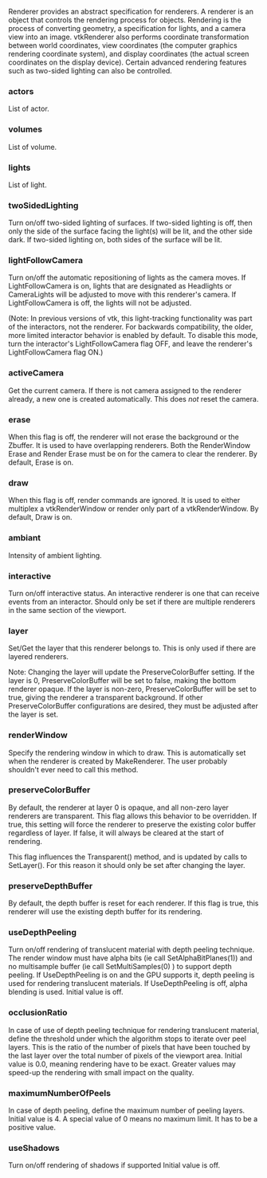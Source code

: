 Renderer provides an abstract specification for renderers. A renderer
is an object that controls the rendering process for objects. Rendering
is the process of converting geometry, a specification for lights, and
a camera view into an image. vtkRenderer also performs coordinate
transformation between world coordinates, view coordinates (the computer
graphics rendering coordinate system), and display coordinates (the
actual screen coordinates on the display device). Certain advanced
rendering features such as two-sided lighting can also be controlled.


### actors

List of actor.

### volumes

List of volume.

### lights

List of light.

### twoSidedLighting

Turn on/off two-sided lighting of surfaces. If two-sided lighting is
off, then only the side of the surface facing the light(s) will be lit,
and the other side dark. If two-sided lighting on, both sides of the
surface will be lit.

### lightFollowCamera

Turn on/off the automatic repositioning of lights as the camera moves.
If LightFollowCamera is on, lights that are designated as Headlights
or CameraLights will be adjusted to move with this renderer's camera.
If LightFollowCamera is off, the lights will not be adjusted.

(Note: In previous versions of vtk, this light-tracking
functionality was part of the interactors, not the renderer. For
backwards compatibility, the older, more limited interactor
behavior is enabled by default. To disable this mode, turn the
interactor's LightFollowCamera flag OFF, and leave the renderer's
LightFollowCamera flag ON.)

### activeCamera

Get the current camera. If there is not camera assigned to the
renderer already, a new one is created automatically.
This does *not* reset the camera.

### erase

When this flag is off, the renderer will not erase the background
or the Zbuffer.  It is used to have overlapping renderers.
Both the RenderWindow Erase and Render Erase must be on
for the camera to clear the renderer.  By default, Erase is on.

### draw

When this flag is off, render commands are ignored.  It is used to either
multiplex a vtkRenderWindow or render only part of a vtkRenderWindow.
By default, Draw is on.

### ambiant

Intensity of ambient lighting.

### interactive

Turn on/off interactive status.  An interactive renderer is one that
can receive events from an interactor.  Should only be set if
there are multiple renderers in the same section of the viewport.

### layer

Set/Get the layer that this renderer belongs to.  This is only used if
there are layered renderers.

Note: Changing the layer will update the PreserveColorBuffer setting. If
the layer is 0, PreserveColorBuffer will be set to false, making the
bottom renderer opaque. If the layer is non-zero, PreserveColorBuffer will
be set to true, giving the renderer a transparent background. If other
PreserveColorBuffer configurations are desired, they must be adjusted after
the layer is set.

### renderWindow

Specify the rendering window in which to draw. This is automatically set
when the renderer is created by MakeRenderer.  The user probably
shouldn't ever need to call this method.

### preserveColorBuffer
  
By default, the renderer at layer 0 is opaque, and all non-zero layer
renderers are transparent. This flag allows this behavior to be overridden.
If true, this setting will force the renderer to preserve the existing
color buffer regardless of layer. If false, it will always be cleared at
the start of rendering.

This flag influences the Transparent() method, and is updated by calls to
SetLayer(). For this reason it should only be set after changing the layer.

### preserveDepthBuffer

By default, the depth buffer is reset for each renderer. If this flag is
true, this renderer will use the existing depth buffer for its rendering.

### useDepthPeeling

Turn on/off rendering of translucent material with depth peeling
technique. The render window must have alpha bits (ie call
SetAlphaBitPlanes(1)) and no multisample buffer (ie call
SetMultiSamples(0) ) to support depth peeling.
If UseDepthPeeling is on and the GPU supports it, depth peeling is used
for rendering translucent materials.
If UseDepthPeeling is off, alpha blending is used.
Initial value is off.

### occlusionRatio

In case of use of depth peeling technique for rendering translucent
material, define the threshold under which the algorithm stops to
iterate over peel layers. This is the ratio of the number of pixels
that have been touched by the last layer over the total number of pixels
of the viewport area.
Initial value is 0.0, meaning rendering have to be exact. Greater values
may speed-up the rendering with small impact on the quality.

### maximumNumberOfPeels

In case of depth peeling, define the maximum number of peeling layers.
Initial value is 4. A special value of 0 means no maximum limit.
It has to be a positive value.

### useShadows

Turn on/off rendering of shadows if supported
Initial value is off.

